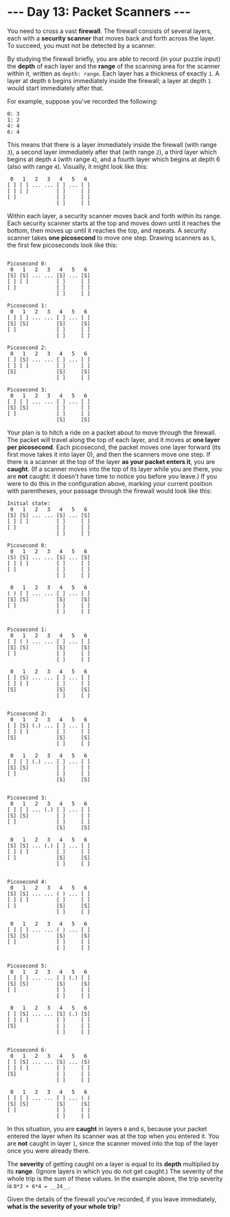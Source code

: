 # --- Day 13: Packet Scanners ---
You need to cross a vast __firewall__. The firewall consists of several layers, each with a __security scanner__ that
moves back and forth across the layer. To succeed, you must not be detected by a scanner.

By studying the firewall briefly, you are able to record (in your puzzle input) the __depth__ of each layer and the
__range__ of the scanning area for the scanner within it, written as ```depth: range```. Each layer has a thickness of
exactly ```1```. A layer at depth ```0``` begins immediately inside the firewall; a layer at depth ```1``` would start
immediately after that.

For example, suppose you've recorded the following:

```
0: 3
1: 2
4: 4
6: 4
```
This means that there is a layer immediately inside the firewall (with range ```3```), a second layer immediately after
that (with range ```2```), a third layer which begins at depth ```4``` (with range ```4```), and a fourth layer which
begins at depth 6 (also with range ```4```). Visually, it might look like this:

```
 0   1   2   3   4   5   6
[ ] [ ] ... ... [ ] ... [ ]
[ ] [ ]         [ ]     [ ]
[ ]             [ ]     [ ]
                [ ]     [ ]
```
Within each layer, a security scanner moves back and forth within its range. Each security scanner starts at the top and
moves down until it reaches the bottom, then moves up until it reaches the top, and repeats. A security scanner takes
__one picosecond__ to move one step.  Drawing scanners as ```S```, the first few picoseconds look like this:

```

Picosecond 0:
 0   1   2   3   4   5   6
[S] [S] ... ... [S] ... [S]
[ ] [ ]         [ ]     [ ]
[ ]             [ ]     [ ]
                [ ]     [ ]

Picosecond 1:
 0   1   2   3   4   5   6
[ ] [ ] ... ... [ ] ... [ ]
[S] [S]         [S]     [S]
[ ]             [ ]     [ ]
                [ ]     [ ]

Picosecond 2:
 0   1   2   3   4   5   6
[ ] [S] ... ... [ ] ... [ ]
[ ] [ ]         [ ]     [ ]
[S]             [S]     [S]
                [ ]     [ ]

Picosecond 3:
 0   1   2   3   4   5   6
[ ] [ ] ... ... [ ] ... [ ]
[S] [S]         [ ]     [ ]
[ ]             [ ]     [ ]
                [S]     [S]
```
Your plan is to hitch a ride on a packet about to move through the firewall.  The packet will travel along the top of
each layer, and it moves at __one layer per picosecond__. Each picosecond, the packet moves one layer forward (its first
move takes it into layer 0), and then the scanners move one step. If there is a scanner at the top of the layer __as
your packet enters it__, you are __caught__. (If a scanner moves into the top of its layer while you are there, you are
__not__ caught: it doesn't have time to notice you before you leave.) If you were to do this in the configuration above,
marking your current position with parentheses, your passage through the firewall would look like this:

```
Initial state:
 0   1   2   3   4   5   6
[S] [S] ... ... [S] ... [S]
[ ] [ ]         [ ]     [ ]
[ ]             [ ]     [ ]
                [ ]     [ ]

Picosecond 0:
 0   1   2   3   4   5   6
(S) [S] ... ... [S] ... [S]
[ ] [ ]         [ ]     [ ]
[ ]             [ ]     [ ]
                [ ]     [ ]

 0   1   2   3   4   5   6
( ) [ ] ... ... [ ] ... [ ]
[S] [S]         [S]     [S]
[ ]             [ ]     [ ]
                [ ]     [ ]


Picosecond 1:
 0   1   2   3   4   5   6
[ ] ( ) ... ... [ ] ... [ ]
[S] [S]         [S]     [S]
[ ]             [ ]     [ ]
                [ ]     [ ]

 0   1   2   3   4   5   6
[ ] (S) ... ... [ ] ... [ ]
[ ] [ ]         [ ]     [ ]
[S]             [S]     [S]
                [ ]     [ ]


Picosecond 2:
 0   1   2   3   4   5   6
[ ] [S] (.) ... [ ] ... [ ]
[ ] [ ]         [ ]     [ ]
[S]             [S]     [S]
                [ ]     [ ]

 0   1   2   3   4   5   6
[ ] [ ] (.) ... [ ] ... [ ]
[S] [S]         [ ]     [ ]
[ ]             [ ]     [ ]
                [S]     [S]


Picosecond 3:
 0   1   2   3   4   5   6
[ ] [ ] ... (.) [ ] ... [ ]
[S] [S]         [ ]     [ ]
[ ]             [ ]     [ ]
                [S]     [S]

 0   1   2   3   4   5   6
[S] [S] ... (.) [ ] ... [ ]
[ ] [ ]         [ ]     [ ]
[ ]             [S]     [S]
                [ ]     [ ]


Picosecond 4:
 0   1   2   3   4   5   6
[S] [S] ... ... ( ) ... [ ]
[ ] [ ]         [ ]     [ ]
[ ]             [S]     [S]
                [ ]     [ ]

 0   1   2   3   4   5   6
[ ] [ ] ... ... ( ) ... [ ]
[S] [S]         [S]     [S]
[ ]             [ ]     [ ]
                [ ]     [ ]


Picosecond 5:
 0   1   2   3   4   5   6
[ ] [ ] ... ... [ ] (.) [ ]
[S] [S]         [S]     [S]
[ ]             [ ]     [ ]
                [ ]     [ ]

 0   1   2   3   4   5   6
[ ] [S] ... ... [S] (.) [S]
[ ] [ ]         [ ]     [ ]
[S]             [ ]     [ ]
                [ ]     [ ]


Picosecond 6:
 0   1   2   3   4   5   6
[ ] [S] ... ... [S] ... (S)
[ ] [ ]         [ ]     [ ]
[S]             [ ]     [ ]
                [ ]     [ ]

 0   1   2   3   4   5   6
[ ] [ ] ... ... [ ] ... ( )
[S] [S]         [S]     [S]
[ ]             [ ]     [ ]
                [ ]     [ ]
```
In this situation, you are __caught__ in layers ```0``` and ```6```, because your packet entered the layer when its
scanner was at the top when you entered it. You are __not__ caught in layer ```1```, since the scanner moved into the
top of the layer once you were already there.

The __severity__ of getting caught on a layer is equal to its __depth__ multiplied by its __range__. (Ignore layers in
which you do not get caught.) The severity of the whole trip is the sum of these values.  In the example above, the trip
severity is ```0*3 + 6*4 = __24__```.

Given the details of the firewall you've recorded, if you leave immediately, __what is the severity of your whole
trip__?

